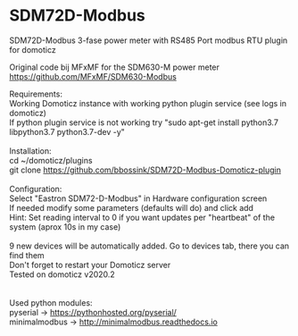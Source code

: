 # SDM72D-Modbus
SDM72D-Modbus 3-fase power meter with RS485 Port modbus RTU plugin for domoticz

Original code bij MFxMF for the SDM630-M power meter https://github.com/MFxMF/SDM630-Modbus

Requirements: <br>
Working Domoticz instance with working python plugin service (see logs in domoticz)<br>
If python plugin service is not working try "sudo apt-get install python3.7 libpython3.7 python3.7-dev -y"<br>
<br>
Installation: <br>
cd ~/domoticz/plugins<br>
git clone https://github.com/bbossink/SDM72D-Modbus-Domoticz-plugin <br>
<br>
Configuration: <br>
Select "Eastron SDM72-D-Modbus" in Hardware configuration screen<br>
If needed modify some parameters (defaults will do) and click add<br>
Hint: Set reading interval to 0 if you want updates per "heartbeat" of the system (aprox 10s in my case)<br>
<br>
9 new devices will be automatically added. Go to devices tab, there you can find them<br>
Don't forget to restart your Domoticz server<br>
Tested on domoticz v2020.2
<br><br><br>
Used python modules: <br>
pyserial -> https://pythonhosted.org/pyserial/ <br>
minimalmodbus -> http://minimalmodbus.readthedocs.io<br>
